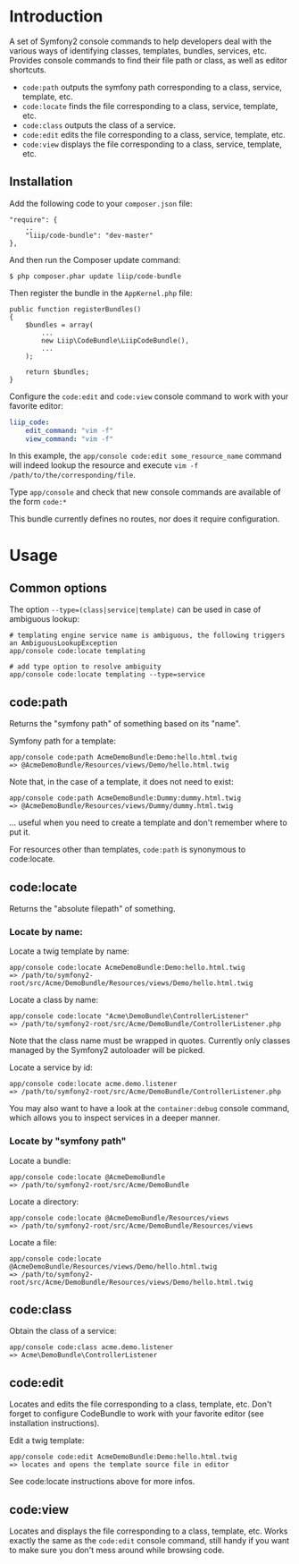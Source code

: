 # Introduction

A set of Symfony2 console commands to help developers deal with the various ways of identifying classes, templates,
bundles, services, etc. Provides console commands to find their file path or class, as well as editor shortcuts.

*  `code:path` outputs the symfony path corresponding to a class, service, template, etc.
*  `code:locate` finds the file corresponding to a class, service, template, etc.
*  `code:class` outputs the class of a service.
*  `code:edit` edits the file corresponding to a class, service, template, etc.
*  `code:view` displays the file corresponding to a class, service, template, etc.

## Installation ##

Add the following code to your ```composer.json``` file:

    "require": {
        ..
        "liip/code-bundle": "dev-master"
    },

And then run the Composer update command:

    $ php composer.phar update liip/code-bundle

Then register the bundle in the `AppKernel.php` file:

    public function registerBundles()
    {
        $bundles = array(
            ...
            new Liip\CodeBundle\LiipCodeBundle(),
            ...
        );

        return $bundles;
    }

Configure the `code:edit` and `code:view` console command to work with your favorite editor:

```yml
liip_code:
    edit_command: "vim -f"
    view_command: "vim -f"
```

In this example, the `app/console code:edit some_resource_name` command will indeed lookup the resource and execute `vim -f /path/to/the/corresponding/file`.

Type `app/console` and check that new console commands are available of the form `code:*`

This bundle currently defines no routes, nor does it require configuration.

# Usage

## Common options

The option `--type=(class|service|template)` can be used in case of ambiguous lookup:

    # templating engine service name is ambiguous, the following triggers an AmbiguousLookupException
    app/console code:locate templating

    # add type option to resolve ambiguity
    app/console code:locate templating --type=service

## code:path

Returns the "symfony path" of something based on its "name".

Symfony path for a template:

    app/console code:path AcmeDemoBundle:Demo:hello.html.twig
    => @AcmeDemoBundle/Resources/views/Demo/hello.html.twig

Note that, in the case of a template, it does not need to exist:

    app/console code:path AcmeDemoBundle:Dummy:dummy.html.twig
    => @AcmeDemoBundle/Resources/views/Dummy/dummy.html.twig

... useful when you need to create a template and don't remember where to put it.

For resources other than templates, `code:path` is synonymous to code:locate.

## code:locate

Returns the "absolute filepath" of something.

### Locate by name:

Locate a twig template by name:

    app/console code:locate AcmeDemoBundle:Demo:hello.html.twig
    => /path/to/symfony2-root/src/Acme/DemoBundle/Resources/views/Demo/hello.html.twig

Locate a class by name:

    app/console code:locate "Acme\DemoBundle\ControllerListener"
    => /path/to/symfony2-root/src/Acme/DemoBundle/ControllerListener.php

Note that the class name must be wrapped in quotes.
Currently only classes managed by the Symfony2 autoloader will be picked.

Locate a service by id:

    app/console code:locate acme.demo.listener
    => /path/to/symfony2-root/src/Acme/DemoBundle/ControllerListener.php

You may also want to have a look at the `container:debug` console command, which allows you to inspect services in a deeper manner.

### Locate by "symfony path"

Locate a bundle:

    app/console code:locate @AcmeDemoBundle
    => /path/to/symfony2-root/src/Acme/DemoBundle

Locate a directory:

    app/console code:locate @AcmeDemoBundle/Resources/views
    => /path/to/symfony2-root/src/Acme/DemoBundle/Resources/views

Locate a file:

    app/console code:locate @AcmeDemoBundle/Resources/views/Demo/hello.html.twig
    => /path/to/symfony2-root/src/Acme/DemoBundle/Resources/views/Demo/hello.html.twig

## code:class

Obtain the class of a service:

    app/console code:class acme.demo.listener
    => Acme\DemoBundle\ControllerListener

## code:edit

Locates and edits the file corresponding to a class, template, etc.
Don't forget to configure CodeBundle to work with your favorite editor (see installation instructions).

Edit a twig template:

    app/console code:edit AcmeDemoBundle:Demo:hello.html.twig
    => locates and opens the template source file in editor

See code:locate instructions above for more infos.

## code:view

Locates and displays the file corresponding to a class, template, etc.
Works exactly the same as the `code:edit` console command, still handy if you want to make sure you don't mess around while browsing code.
